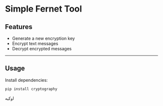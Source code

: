 # Simple Fernet Tool

## Features
- Generate a new encryption key
- Encrypt text messages
- Decrypt encrypted messages

---

## Usage

Install dependencies:

```bash
pip install cryptography
```
اوکیه
